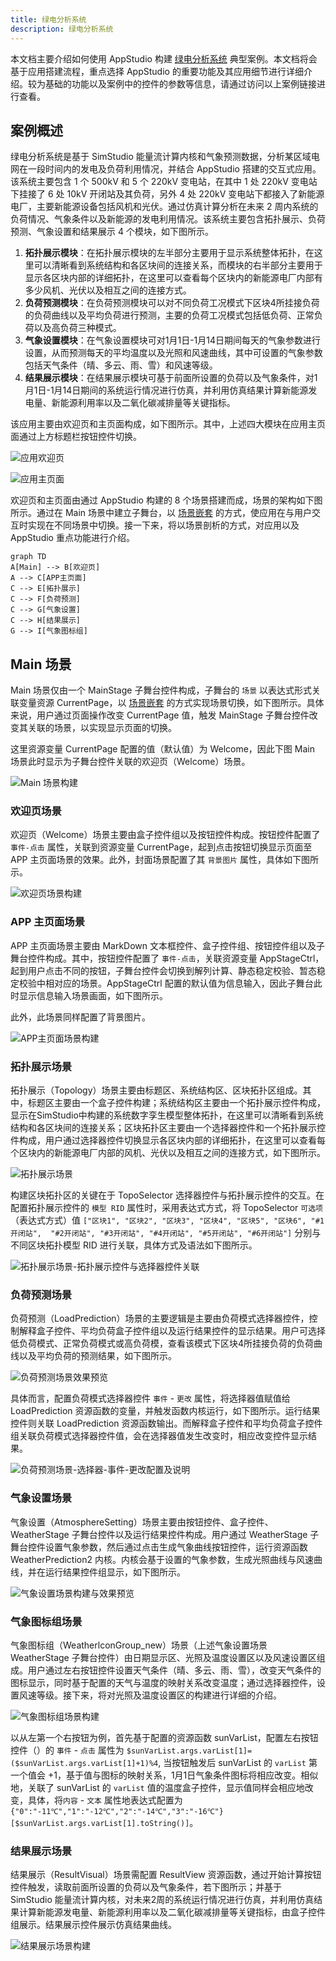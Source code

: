 ```yaml
---
title: 绿电分析系统
description: 绿电分析系统
---
```


本文档主要介绍如何使用 AppStudio 构建 [绿电分析系统](https://cloudpss.net/application/CloudPSSDemo/GreenEnergy#/summary) 典型案例。本文档将会基于应用搭建流程，重点选择 AppStudio 的重要功能及其应用细节进行详细介绍。较为基础的功能以及案例中的控件的参数等信息，请通过访问以上案例链接进行查看。

## 案例概述

绿电分析系统是基于 SimStudio 能量流计算内核和气象预测数据，分析某区域电网在一段时间内的发电及负荷利用情况，并结合 AppStudio 搭建的交互式应用。该系统主要包含 1 个 500kV 和 5 个 220kV 变电站，在其中 1 处 220kV 变电站下挂接了 6 处 10kV 开闭站及其负荷，另外 4 处 220kV 变电站下都接入了新能源电厂，主要新能源设备包括风机和光伏。通过仿真计算分析在未来 2 周内系统的负荷情况、气象条件以及新能源的发电利用情况。该系统主要包含拓扑展示、负荷预测、气象设置和结果展示 4 个模块，如下图所示。

1. **拓扑展示模块**：在拓扑展示模块的左半部分主要用于显示系统整体拓扑，在这里可以清晰看到系统结构和各区块间的连接关系，而模块的右半部分主要用于显示各区块内部的详细拓扑，在这里可以查看每个区块内的新能源电厂内部有多少风机、光伏以及相互之间的连接方式。
1. **负荷预测模块**：在负荷预测模块可以对不同负荷工况模式下区块4所挂接负荷的负荷曲线以及平均负荷进行预测，主要的负荷工况模式包括低负荷、正常负荷以及高负荷三种模式。
1. **气象设置模块**：在气象设置模块可对1月1日-1月14日期间每天的气象参数进行设置，从而预测每天的平均温度以及光照和风速曲线，其中可设置的气象参数包括天气条件（晴、多云、雨、雪）和风速等级。
1. **结果展示模块**：在结果展示模块可基于前面所设置的负荷以及气象条件，对1月1日-1月14日期间的系统运行情况进行仿真，并利用仿真结果计算新能源发电量、新能源利用率以及二氧化碳减排量等关键指标。

该应用主要由欢迎页和主页面构成，如下图所示。其中，上述四大模块在应用主页面通过上方标题栏按钮控件切换。

![应用欢迎页](./00应用欢迎页.png "应用欢迎页")

![应用主页面](./00应用主页面.png "应用主页面")

欢迎页和主页面由通过 AppStudio 构建的 8 个场景搭建而成，场景的架构如下图所示。通过在 Main 场景中建立子舞台，以 [场景嵌套](../../50-app-design/30-layered-scenes/index.md#场景嵌套) 的方式，使应用在与用户交互时实现在不同场景中切换。接一下来，将以场景剖析的方式，对应用以及 AppStudio 重点功能进行介绍。

```mermaid
graph TD
A[Main] --> B[欢迎页]
A --> C[APP主页面]
C --> E[拓扑展示]
C --> F[负荷预测]
C --> G[气象设置]
C --> H[结果展示]
G --> I[气象图标组]
```

## Main 场景

Main 场景仅由一个 MainStage 子舞台控件构成，子舞台的 `场景` 以表达式形式关联变量资源 CurrentPage，以 [场景嵌套](../../50-app-design/30-layered-scenes/index.md#场景嵌套) 的方式实现场景切换，如下图所示。具体来说，用户通过页面操作改变 CurrentPage 值，触发 MainStage 子舞台控件改变其关联的场景，以实现显示页面的切换。

这里资源变量 CurrentPage 配置的值（默认值）为 Welcome，因此下图 Main 场景此时显示为子舞台控件关联的欢迎页（Welcome）场景。

![Main 场景构建](./01Main场景构建.png "Main 场景构建")


### 欢迎页场景

欢迎页（Welcome）场景主要由盒子控件组以及按钮控件构成。按钮控件配置了 `事件-点击` 属性，关联到资源变量 CurrentPage，起到点击按钮切换显示页面至 APP 主页面场景的效果。此外，封面场景配置了其 `背景图片` 属性，具体如下图所示。

![欢迎页场景构建](./02欢迎页场景构建.png "欢迎页场景构建")


### APP 主页面场景

APP 主页面场景主要由 MarkDown 文本框控件、盒子控件组、按钮控件组以及子舞台控件构成。其中，按钮控件配置了 `事件-点击`，关联资源变量 AppStageCtrl，起到用户点击不同的按钮，子舞台控件会切换到解列计算、静态稳定校验、暂态稳定校验中相对应的场景。AppStageCtrl 配置的默认值为信息输入，因此子舞台此时显示信息输入场景画面，如下图所示。

此外，此场景同样配置了背景图片。

![APP主页面场景构建](./03APP主页面场景构建.png "APP主页面场景构建")


### 拓扑展示场景

拓扑展示（Topology）场景主要由标题区、系统结构区、区块拓扑区组成。其中，标题区主要由一个盒子控件构建；系统结构区主要由一个拓扑展示控件构成，显示在SimStudio中构建的系统数字孪生模型整体拓扑，在这里可以清晰看到系统结构和各区块间的连接关系；区块拓扑区主要由一个选择器控件和一个拓扑展示控件构成，用户通过选择器控件切换显示各区块内部的详细拓扑，在这里可以查看每个区块内的新能源电厂内部的风机、光伏以及相互之间的连接方式，如下图所示。

![拓扑展示场景](./04拓扑展示场景构建.png "拓扑展示场景")

构建区块拓扑区的关键在于 TopoSelector 选择器控件与拓扑展示控件的交互。在配置拓扑展示控件的 `模型 RID` 属性时，采用表达式方式，将 TopoSelector `可选项` （表达式方式）值 `["区块1", "区块2", "区块3", "区块4", "区块5", "区块6", "#1开闭站",  "#2开闭站", "#3开闭站", "#4开闭站", "#5开闭站", "#6开闭站"]` 分别与不同区块拓扑模型 RID 进行关联，具体方式及语法如下图所示。

![拓扑展示场景-拓扑展示控件与选择器控件关联](04拓扑展示场景-拓扑展示控件与选择器控件关联.png)


### 负荷预测场景

负荷预测（LoadPrediction）场景的主要逻辑是主要由负荷模式选择器控件，控制解释盒子控件、平均负荷盒子控件组以及运行结果控件的显示结果。用户可选择低负荷模式、正常负荷模式或高负荷模，查看该模式下区块4所挂接负荷的负荷曲线以及平均负荷的预测结果，如下图所示。

![负荷预测场景效果预览](./05负荷预测场景效果预览.png "05负荷预测场景效果预览")

具体而言，配置负荷模式选择器控件 `事件` - `更改` 属性，将选择器值赋值给 LoadPrediction 资源函数的变量，并触发函数内核运行，如下图所示。运行结果控件则关联 LoadPrediction 资源函数输出。而解释盒子控件和平均负荷盒子控件组关联负荷模式选择器控件值，会在选择器值发生改变时，相应改变控件显示结果。

![负荷预测场景-选择器-事件-更改配置及说明](05负荷预测场景-选择器-事件-更改配置.png)

### 气象设置场景

气象设置（AtmosphereSetting）场景主要由按钮控件、盒子控件、WeatherStage 子舞台控件以及运行结果控件构成。用户通过 WeatherStage 子舞台控件设置气象参数，然后通过点击生成气象曲线按钮控件，运行资源函数 WeatherPrediction2 内核。内核会基于设置的气象参数，生成光照曲线与风速曲线，并在运行结果控件组显示，如下图所示。

![气象设置场景构建与效果预览](06气象设置场景构建与效果预览.png)

### 气象图标组场景

气象图标组（WeatherlconGroup_new）场景（上述气象设置场景 WeatherStage 子舞台控件）由日期显示区、光照及温度设置区以及风速设置区组成。用户通过左右按钮控件设置天气条件（晴、多云、雨、雪），改变天气条件的图标显示，同时基于配置的天气与温度的映射关系改变温度；通过选择器控件，设置风速等级。接下来，将对光照及温度设置区的构建进行详细的介绍。

![气象图标组场景构建](./07气象图标组场景构建.png)

以从左第一个右按钮为例，首先基于配置的资源函数 sunVarList，配置左右按钮控件（）的 `事件` - `点击` 属性为 `$sunVarList.args.varList[1]=($sunVarList.args.varList[1]+1)%4`, 当按钮触发后 sunVarList 的 `varList` 第一个值会 +1，基于值与图标的映射关系，1月1日气象条件图标将相应改变。相似地，关联了 sunVarList 的 `varList` 值的温度盒子控件，显示值同样会相应地改变，具体，将`内容` - `文本` 属性地表达式配置为 `{"0":"-11℃","1":"-12℃","2":"-14℃","3":"-16℃"}[$sunVarList.args.varList[1].toString()]`。


### 结果展示场景 

结果展示（ResultVisual）场景需配置 ResultView 资源函数，通过开始计算按钮控件触发，读取前面所设置的负荷以及气象条件，若下图所示；并基于 SimStudio 能量流计算内核，对未来2周的系统运行情况进行仿真，并利用仿真结果计算新能源发电量、新能源利用率以及二氧化碳减排量等关键指标，由盒子控件组展示。结果展示控件展示仿真结果曲线。

![结果展示场景构建](08结果展示场景构建.png)